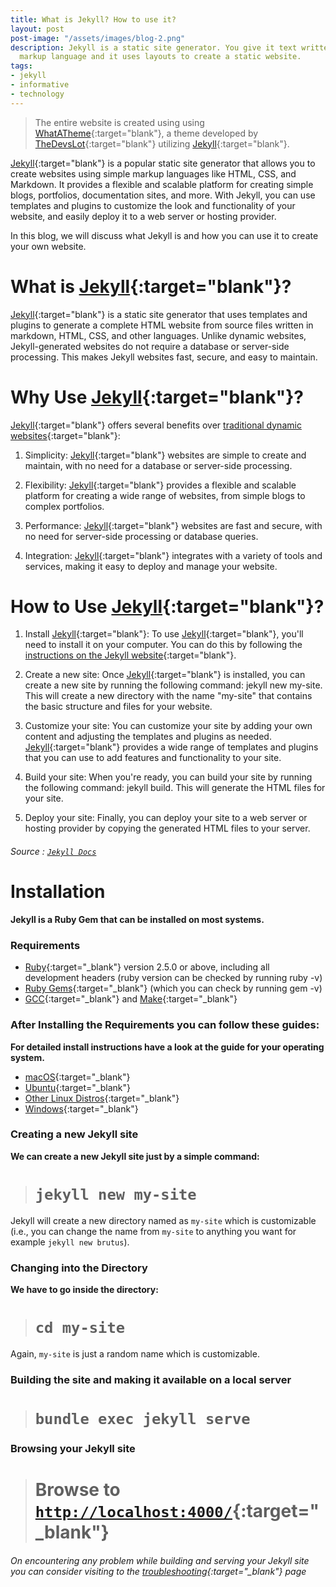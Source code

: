 ```yaml
---
title: What is Jekyll? How to use it?
layout: post
post-image: "/assets/images/blog-2.png"
description: Jekyll is a static site generator. You give it text written in your favorite
  markup language and it uses layouts to create a static website.
tags:
- jekyll
- informative
- technology
---
```

> The entire website is created using using [WhatATheme](https://github.com/thedevslot/WhatATheme){:target="blank"}, a theme developed by [TheDevsLot](https://github.com/thedevslot){:target="blank"} utilizing [Jekyll](https://jekyllrb.com/){:target="blank"}.

[Jekyll](https://jekyllrb.com/){:target="blank"} is a popular static site generator that allows you to create websites using simple markup languages like HTML, CSS, and Markdown. It provides a flexible and scalable platform for creating simple blogs, portfolios, documentation sites, and more. With Jekyll, you can use templates and plugins to customize the look and functionality of your website, and easily deploy it to a web server or hosting provider.

In this blog, we will discuss what Jekyll is and how you can use it to create your own website.

# What is [Jekyll](https://jekyllrb.com/){:target="blank"}?
[Jekyll](https://jekyllrb.com/){:target="blank"} is a static site generator that uses templates and plugins to generate a complete HTML website from source files written in markdown, HTML, CSS, and other languages. Unlike dynamic websites, Jekyll-generated websites do not require a database or server-side processing. This makes Jekyll websites fast, secure, and easy to maintain.

# Why Use [Jekyll](https://jekyllrb.com/){:target="blank"}?
[Jekyll](https://jekyllrb.com/){:target="blank"} offers several benefits over [traditional dynamic websites](https://www.geeksforgeeks.org/dynamic-websites/){:target="blank"}:

1. Simplicity: [Jekyll](https://jekyllrb.com/){:target="blank"} websites are simple to create and maintain, with no need for a database or server-side processing.

2. Flexibility: [Jekyll](https://jekyllrb.com/){:target="blank"} provides a flexible and scalable platform for creating a wide range of websites, from simple blogs to complex portfolios.

3. Performance: [Jekyll](https://jekyllrb.com/){:target="blank"} websites are fast and secure, with no need for server-side processing or database queries.

4. Integration: [Jekyll](https://jekyllrb.com/){:target="blank"} integrates with a variety of tools and services, making it easy to deploy and manage your website.

# How to Use [Jekyll](https://jekyllrb.com/){:target="blank"}?

1. Install [Jekyll](https://jekyllrb.com/){:target="blank"}: To use [Jekyll](https://jekyllrb.com/){:target="blank"}, you'll need to install it on your computer. You can do this by following the [instructions on the Jekyll website](https://jekyllrb.com/docs/installation/){:target="blank"}.

2. Create a new site: Once [Jekyll](https://jekyllrb.com/){:target="blank"} is installed, you can create a new site by running the following command: jekyll new my-site. This will create a new directory with the name "my-site" that contains the basic structure and files for your website.

3. Customize your site: You can customize your site by adding your own content and adjusting the templates and plugins as needed. [Jekyll](https://jekyllrb.com/){:target="blank"} provides a wide range of templates and plugins that you can use to add features and functionality to your site.

4. Build your site: When you're ready, you can build your site by running the following command: jekyll build. This will generate the HTML files for your site.

5. Deploy your site: Finally, you can deploy your site to a web server or hosting provider by copying the generated HTML files to your server.

###### Source : [`Jekyll Docs`](https://jekyllrb.com/docs/)

# Installation
**Jekyll is a Ruby Gem that can be installed on most systems.**
### Requirements
* [Ruby](https://www.ruby-lang.org/en/downloads/){:target="_blank"} version 2.5.0 or above, including all development headers (ruby version can be checked by running ruby -v)
* [Ruby Gems](https://rubygems.org/pages/download){:target="_blank"} (which you can check by running gem -v)
* [GCC](https://gcc.gnu.org/install/){:target="_blank"} and [Make](https://www.gnu.org/software/make/){:target="_blank"}

### After Installing the Requirements you can follow these guides:
**For detailed install instructions have a look at the guide for your operating system.**
* [macOS](https://jekyllrb.com/docs/installation/macos/){:target="_blank"}
* [Ubuntu](https://jekyllrb.com/docs/installation/ubuntu/){:target="_blank"}
* [Other Linux Distros](https://jekyllrb.com/docs/installation/other-linux/){:target="_blank"}
* [Windows](https://jekyllrb.com/docs/installation/windows/){:target="_blank"}

### Creating a new Jekyll site
**We can create a new Jekyll site just by a simple command:**<br>
> # `jekyll new my-site`

Jekyll will create a new directory named as `my-site` which is customizable (i.e., you can change the name from `my-site` to anything you want for example `jekyll new brutus`).

### Changing into the Directory
**We have to go inside the directory:**<br>
> # `cd my-site`

Again, `my-site` is just a random name which is customizable.

### Building the site and making it available on a local server
> # `bundle exec jekyll serve`

### Browsing your Jekyll site
> # Browse to [`http://localhost:4000/`](http://localhost:4000/){:target="_blank"}

###### On encountering any problem while building and serving your Jekyll site you can consider visiting to the [troubleshooting](https://jekyllrb.com/docs/troubleshooting/#configuration-problems){:target="_blank"} page